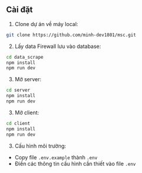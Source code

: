 ## Cài đặt

1. Clone dự án về máy local:

```bash
git clone https://github.com/minh-dev1801/msc.git
```

2. Lấy data Firewall lưu vào database:

```bash
cd data_scrape
npm install
npm run dev

```

3. Mở server:

```bash
cd server
npm install
npm run dev

```

3. Mở client:

```bash
cd client
npm install
npm run dev

```

3. Cấu hình môi trường:

- Copy file `.env.example` thành `.env`
- Điền các thông tin cấu hình cần thiết vào file `.env`
